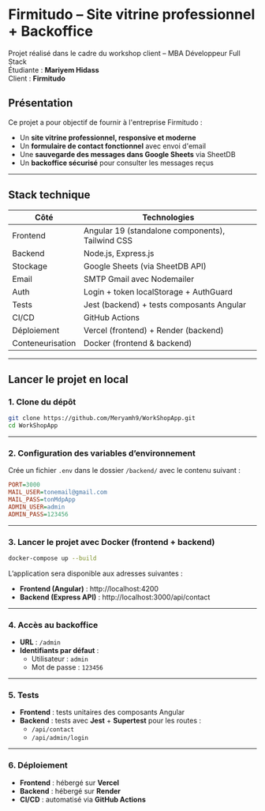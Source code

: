 # Firmitudo – Site vitrine professionnel + Backoffice

Projet réalisé dans le cadre du workshop client – MBA Développeur Full Stack  
Étudiante : **Mariyem Hidass**  
Client : **Firmitudo**

## Présentation

Ce projet a pour objectif de fournir à l'entreprise Firmitudo :

- Un **site vitrine professionnel, responsive et moderne**
- Un **formulaire de contact fonctionnel** avec envoi d'email
- Une **sauvegarde des messages dans Google Sheets** via SheetDB
- Un **backoffice sécurisé** pour consulter les messages reçus

---

## Stack technique

| Côté | Technologies |
|------|--------------|
| Frontend | Angular 19 (standalone components), Tailwind CSS |
| Backend | Node.js, Express.js |
| Stockage | Google Sheets (via SheetDB API) |
| Email | SMTP Gmail avec Nodemailer |
| Auth | Login + token localStorage + AuthGuard |
| Tests | Jest (backend) + tests composants Angular |
| CI/CD | GitHub Actions |
| Déploiement | Vercel (frontend) + Render (backend) |
| Conteneurisation | Docker (frontend & backend) |

---

## Lancer le projet en local

### 1. Clone du dépôt

```bash
git clone https://github.com/Meryamh9/WorkShopApp.git
cd WorkShopApp
```

---

### 2. Configuration des variables d’environnement

Crée un fichier `.env` dans le dossier `/backend/` avec le contenu suivant :

```ini
PORT=3000
MAIL_USER=tonemail@gmail.com
MAIL_PASS=tonMdpApp
ADMIN_USER=admin
ADMIN_PASS=123456
```

---

### 3. Lancer le projet avec Docker (frontend + backend)

```bash
docker-compose up --build
```

L’application sera disponible aux adresses suivantes :

- **Frontend (Angular)** : http://localhost:4200  
- **Backend (Express API)** : http://localhost:3000/api/contact

---

### 4. Accès au backoffice

- **URL** : `/admin`  
- **Identifiants par défaut** :
  - Utilisateur : `admin`
  - Mot de passe : `123456`

---

### 5. Tests

- **Frontend** : tests unitaires des composants Angular  
- **Backend** : tests avec **Jest** + **Supertest** pour les routes :
  - `/api/contact`
  - `/api/admin/login`

---

### 6. Déploiement

- **Frontend** : hébergé sur **Vercel**  
- **Backend** : hébergé sur **Render**  
- **CI/CD** : automatisé via **GitHub Actions**
```

